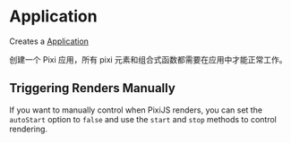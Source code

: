 # Application

Creates a [Application](https://pixijs.download/release/docs/PIXI.Application.html)

创建一个 Pixi 应用，所有 pixi 元素和组合式函数都需要在应用中才能正常工作。

<demo src="./demo/basic.vue" :app="false" />

## Triggering Renders Manually


If you want to manually control when PixiJS renders, you can set the `autoStart` option to `false` and use the `start` and `stop` methods to control rendering.

<demo src="./demo/render.vue" :app="false" />
